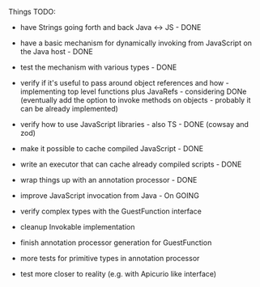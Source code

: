 
Things TODO:

- have Strings going forth and back Java <-> JS - DONE
- have a basic mechanism for dynamically invoking from JavaScript on the Java host - DONE
- test the mechanism with various types - DONE
- verify if it's useful to pass around object references and how - implementing top level functions plus JavaRefs - considering DONe (eventually add the option to invoke methods on objects - probably it can be already implemented)
- verify how to use JavaScript libraries - also TS - DONE (cowsay and zod)
- make it possible to cache compiled JavaScript - DONE
- write an executor that can cache already compiled scripts - DONE
- wrap things up with an annotation processor - DONE
- improve JavaScript invocation from Java - On GOING
- verify complex types with the GuestFunction interface
- cleanup Invokable implementation
- finish annotation processor generation for GuestFunction

- more tests for primitive types in annotation processor
- test more closer to reality (e.g. with Apicurio like interface)
